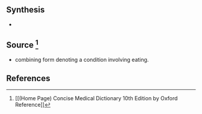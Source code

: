 ## Synthesis
- 
## Source [^1]
- combining form denoting a condition involving eating.
## References

[^1]: [[(Home Page) Concise Medical Dictionary 10th Edition by Oxford Reference]]